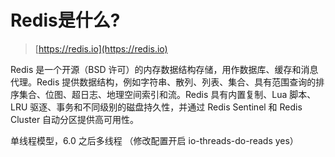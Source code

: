 # Redis是什么?

> [https://redis.io](https://redis.io)

Redis 是一个开源（BSD 许可）的内存数据结构存储，用作数据库、缓存和消息代理。Redis 提供数据结构，例如字符串、散列、列表、集合、具有范围查询的排序集合、位图、超日志、地理空间索引和流。Redis 具有内置复制、Lua 脚本、LRU 驱逐、事务和不同级别的磁盘持久性，并通过 Redis Sentinel 和 Redis Cluster 自动分区提供高可用性。

单线程模型，6.0 之后多线程 （修改配置开启 io-threads-do-reads yes）
